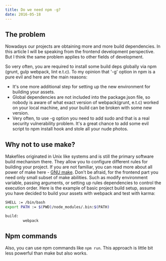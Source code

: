 ```yaml
---
title: Do we need npm -g?
date: 2016-05-18
---
```


## The problem
Nowadays our projects are obtaining more and more build dependencies.
In this article I will be speaking from the frontend development perspective.
But I think the same problem applies to other fields of development.

So very often, you are required to install some build deps globally via npm (grunt, gulp webpack, lint e.t.c). 
To my opinion that '-g' option in npm is a pure evil and here are the main reasons:

 * It's one more additional step for setting up the new environment for building your assets.
 * Global dependencies are not included into the package.json file, so nobody is aware of 
 what exact version of webpack(grunt, e.t.c) worked on your local machine, and your build can be broken 
 with some new version.
 * Very often, to use -g option you need to add sudo and that is a real security vulnerability problem.
 It's a great chance to add some evil script to npm install hook and stole all your nude photos.
 

## Why not to use make?
Makefiles originated in Unix like systems and is still the primary software build mechanism there.
They allow you to configure different rules for building your project.
If you are not familiar, you can read more about all power of make here - [GNU make](http://www.gnu.org/software/make/manual/make.html).
Don't be afraid, for the frontend part you need only small subset of make abilities. Such as modify environment variable,
passing arguments, or setting up rules dependencies to control the execution order.
Here is the example of basic project build setup, assume you have decided to build 
your assets with webpack and test with karma:

```bash
SHELL := /bin/bash
export PATH := $(PWD)/node_modules/.bin:$(PATH)

build:
        webpack
```

## Npm commands
Also, you can use npm commands like ```npm run```. This approach is little bit less
powerful than make but also works.
